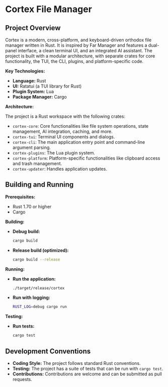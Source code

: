 # Cortex File Manager

## Project Overview

Cortex is a modern, cross-platform, and keyboard-driven orthodox file manager written in Rust. It is inspired by Far Manager and features a dual-panel interface, a clean terminal UI, and an integrated AI assistant. The project is built with a modular architecture, with separate crates for core functionality, the TUI, the CLI, plugins, and platform-specific code.

**Key Technologies:**

*   **Language:** Rust
*   **UI:** Ratatui (a TUI library for Rust)
*   **Plugin System:** Lua
*   **Package Manager:** Cargo

**Architecture:**

The project is a Rust workspace with the following crates:

*   `cortex-core`: Core functionalities like file system operations, state management, AI integration, caching, and more.
*   `cortex-tui`: Terminal UI components and dialogs.
*   `cortex-cli`: The main application entry point and command-line argument parsing.
*   `cortex-plugins`: The Lua plugin system.
*   `cortex-platform`: Platform-specific functionalities like clipboard access and trash management.
*   `cortex-updater`: Handles application updates.

## Building and Running

**Prerequisites:**

*   Rust 1.70 or higher
*   Cargo

**Building:**

*   **Debug build:**
    ```bash
    cargo build
    ```
*   **Release build (optimized):**
    ```bash
    cargo build --release
    ```

**Running:**

*   **Run the application:**
    ```bash
    ./target/release/cortex
    ```
*   **Run with logging:**
    ```bash
    RUST_LOG=debug cargo run
    ```

**Testing:**

*   **Run tests:**
    ```bash
    cargo test
    ```

## Development Conventions

*   **Coding Style:** The project follows standard Rust conventions.
*   **Testing:** The project has a suite of tests that can be run with `cargo test`.
*   **Contributions:** Contributions are welcome and can be submitted as pull requests.
